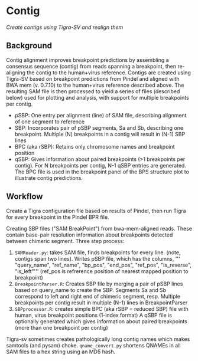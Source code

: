 # Contig
*Create contigs using Tigra-SV and realign them*

## Background 

Contig alignment improves breakpoint predictions by assembling a consensus
sequence (contig) from reads spanning a breakpoint, then re-aligning the contig
to the human+virus reference.  Contigs are created using Tigra-SV based on
breakpoint predictions from Pindel and aligned with BWA mem (v. 0.7.10) to the
human+virus reference described above. The resulting SAM file is then processed
to yield a series of files (described below) used for plotting and analysis,
with support for multiple breakpoints per contig.

* pSBP: One entry per alignment (line) of SAM file, describing alignment of
  one segment to reference
* SBP: Incorporates pair of pSBP segments, Sa and Sb, describing one
  breakpoint.  Multiple (N) breakpoints in a contig will result in (N-1) SBP
  lines
* BPC (aka rSBP): Retains only chromosome names and breakpoint position
* qSBP: Gives information about paired breakpoints (>1 breakpoints per contig).
  For N breakpoints per contig, N-1 qSBP entries are generated.  The BPC file
  is used in the breakpoint panel of the BPS structure plot to illustrate
  contig predictions.

## Workflow

Create a Tigra configuration file based on results of Pindel, then run Tigra for every breakpoint
in the Pindel BPR file.

Creating SBP files ("SAM BreakPoint") from bwa-mem-aligned reads.  These contain
base-pair resolution information about breakpoints detected between chimeric segment.
Three step process:

1. `SAMReader.py`: takes SAM file, finds breakpoints for every line.  (note,
contigs span two lines).  Writes pSBP file, which has the columns,
'''    "query_name", "ref_name", "bp_pos", "end_pos", "ref_pos", "is_reverse", "is_left"'''
(ref_pos is refrerence position of nearest mapped position to breakpoint)
2. `BreakpointParser.R`: Creates SBP file by merging a pair of pSBP lines based on query_name
    to create the SBP.  Segments Sa and Sb correspond to left and right end of chimeric
    segment, resp. Multiple breakpoints per contig result in multiple (N-1) lines in BreakpointParser
3. `SBPprocessor.R`: creates simple BPC (aka rSBP = reduced SBP) file with human, virus breakpoint positions (1-index format)
    A qSBP file is optionally generated which gives information about paired breakpoints (more than 
    one breakpoint per contig)

Tigra-sv sometimes creates pathologically long contig names
which makes samtools (and pysam) choke.  `qname_convert.py`
shortens QNAMEs in all SAM files to a hex string using an MD5 hash.



